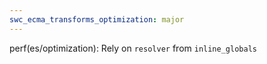 ```yaml
---
swc_ecma_transforms_optimization: major
---
```


perf(es/optimization): Rely on `resolver` from `inline_globals`
